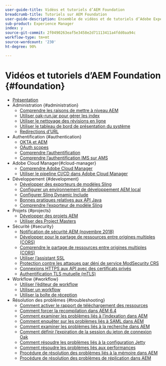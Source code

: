 ```yaml
---
user-guide-title: Vidéos et tutoriels d’AEM Foundation
breadcrumb-title: Tutoriels sur AEM Foundation
user-guide-description: Ensemble de vidéos et de tutoriels d’Adobe Experience Manager Foundation.
sub-product: Experience Manager
index: y
source-git-commit: 2f0490263eaf5e3458e2d71113411a4fdd0aa94c
workflow-type: tm+mt
source-wordcount: '230'
ht-degree: 90%

---
```



# Vidéos et tutoriels d’AEM Foundation {#foundation}

+ [Présentation](./overview.md)
+ Administration {#administration}
   + [Comprendre les raisons de mettre à niveau AEM](./administration/understand-reasons-to-upgrade.md)
   + [Utiliser oak-run.jar pour gérer les index](./administration/use-oak-run-jar-to-manage-indexes.md)
   + [Utiliser le nettoyage des révisions en ligne](./administration/use-online-revision-clean-up.md)
   + [Utiliser le tableau de bord de présentation du système](./administration/use-the-system-overview-dashboard.md)
   + [Redirections d’URL](./administration/url-redirection.md)
+ Authentification {#authentication}
   + [OKTA et AEM](authentication/okta-saml-integration.md)
   + [OAuth scopes](authentication/oauth-code-sample-develop.md)
   + [Comprendre l’authentification](authentication/authentication-support-article-understand.md)
   + [Comprendre l’authentification IMS sur AMS](authentication/adobe-ims-authentication-technical-video-understand.md)
+ Adobe Cloud Manager{#cloud-manager}
   + [Comprendre Adobe Cloud Manager](./cloud-manager/understand-cloud-manager-for-aem.md)
   + [Utiliser le pipeline CI/CD dans Adobe Cloud Manager](./cloud-manager/use-the-cicd-pipeline-in-cloud-manager-for-aem.md)
+ Développement {#development}
   + [Développer des exporteurs de modèles Sling](./development/develop-sling-model-exporter.md)
   + [Configurer un environnement de développement AEM local](./development/set-up-a-local-aem-development-environment.md)
   + [Configurer Sling Dynamic Include](./development/set-up-sling-dynamic-include.md)
   + [Bonnes pratiques relatives aux API Java](./development/understand-java-api-best-practices.md)
   + [Comprendre l’exporteur de modèle Sling](./development/understand-sling-model-exporter.md)
+ Projets {#projects}
   + [Développer des projets AEM](./projects/develop-aem-projects.md)
   + [Utiliser des Project Masters](./projects/use-project-masters.md)
+ Sécurité {#security}
   + [Notification de sécurité AEM (novembre 2018)](./security/aem-security-notification-2018-11.md)
   + [Développer pour le partage de ressources entre origines multiples (CORS)](./security/develop-for-cross-origin-resource-sharing.md)
   + [Comprendre le partage de ressources entre origines multiples (CORS)](./security/understand-cross-origin-resource-sharing.md)
   + [Utiliser l’assistant SSL](./security/use-the-ssl-wizard.md)
   + [Protection contre les attaques par déni de service ModSecurity CRS](./security/modsecurity-crs-dos-attack-protection.md)
   + [Connexions HTTPS aux API avec des certificats privés](./security/call-internal-apis-having-private-certificate.md)
   + [Authentification TLS mutuelle (mTLS)](./security/mutual-tls-authentication.md)
+ Workflow {#workflow}
   + [Utiliser l’éditeur de workflow](./workflow/use-the-workflow-editor.md)
   + [Utiliser un workflow](./workflow/use-workflow.md)
   + [Utiliser la boîte de réception](./workflow/use-the-inbox.md)
+ Résolution des problèmes {#troubleshooting}
   + [Comment activer le rapport de téléchargement des ressources](./troubleshooting/how-to-enable-asset-download-report.md)
   + [Comment forcer la recompilation dans AEM 6.4](./troubleshooting/how-to-force-recompilation.md)
   + [Comment examiner les problèmes liés à l’indexation dans AEM](./troubleshooting/how-to-investigate-indexing-related-issues.md)
   + [Comment enquêter sur les problèmes liés à SAML dans AEM](./troubleshooting/how-to-investigate-saml-related-issues.md)
   + [Comment examiner les problèmes liés à la recherche dans AEM](./troubleshooting/how-to-investigate-search-related-issues.md)
   + [Comment définir l’expiration de la session du jeton de connexion Oak](./troubleshooting/how-to-set-the-oak-login-token-session-expiration.md)
   + [Comment résoudre les problèmes liés à la configuration Jetty](./troubleshooting/how-to-troubleshoot-issues-related-to-jetty-configuration.md)
   + [Comment résoudre les problèmes liés aux performances](./troubleshooting/how-to-troubleshoot-performance-related-issues.md)
   + [Procédure de résolution des problèmes liés à la mémoire dans AEM](./troubleshooting/steps-to-resolve-memory-related-issues.md)
   + [Procédure de résolution des problèmes de réplication dans AEM](./troubleshooting/steps-to-resolve-replication-issues.md)
